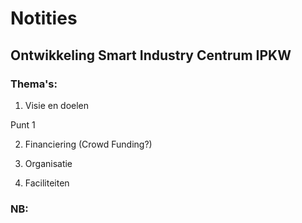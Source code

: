 # Notities

## Ontwikkeling Smart Industry Centrum IPKW

### Thema's:

1. Visie en doelen

Punt 1

2. Financiering (Crowd Funding?)


3. Organisatie


4. Faciliteiten




### NB:



